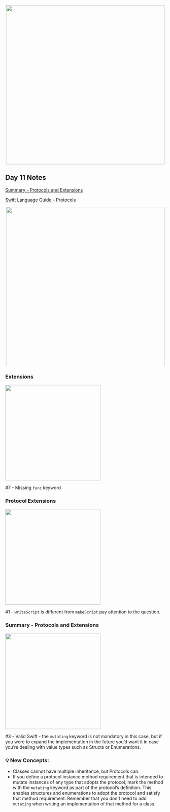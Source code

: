  <p align="center"><img src="https://github.com/neilhiddink/100DaysOfSwift/blob/master/00.%20Resources/banner.png" width="500"></p>

## Day 11 Notes

[Summary - Protocols and Extensions](https://youtu.be/q1UkvM2V07E)

[Swift Language Guide - Protocols](https://docs.swift.org/swift-book/LanguageGuide/Protocols.html)

<p align="center"><img src="https://github.com/neilhiddink/100DaysOfSwift/blob/master/01.%20Days%201-12/011.%20Protocols/Tests/00.%20Day%2011%20Progress%202-11-19.png" width="500"></p>

### Extensions

<img src="https://github.com/neilhiddink/100DaysOfSwift/blob/master/01.%20Days%201-12/011.%20Protocols/Tests/03.%20Extensions%202-11-19.png" width="300">

#7 - Missing `func` keyword

### Protocol Extensions

<img src="https://github.com/neilhiddink/100DaysOfSwift/blob/master/01.%20Days%201-12/011.%20Protocols/Tests/04.%20Protocol%20Extensions%202-11-19.png" width="300">

#1 - `writeScript` is different from `makeScript` pay attention to the question.

### Summary - Protocols and Extensions

<img src="https://github.com/neilhiddink/100DaysOfSwift/blob/master/01.%20Days%201-12/011.%20Protocols/Tests/06.%20Protocols%20and%20Extensions%20-%20Summary%202-11-19.png" width="300">

#3 - Valid Swift - the `mutating` keyword is not mandatory in this case, but if you were to expand the implementation in the future you’d want it in case you’re dealing with value types such as Structs or Enumerations.

### 💡 New Concepts:

- Classes cannot have multiple inheritance, but Protocols can.
- If you define a protocol instance method requirement that is intended to mutate instances of any type that adopts the protocol, mark the method with the `mutating` keyword as part of the protocol’s definition. This enables structures and enumerations to adopt the protocol and satisfy that method requirement. Remember that you don't need to add `mutating` when writing an implementation of that method for a class.
